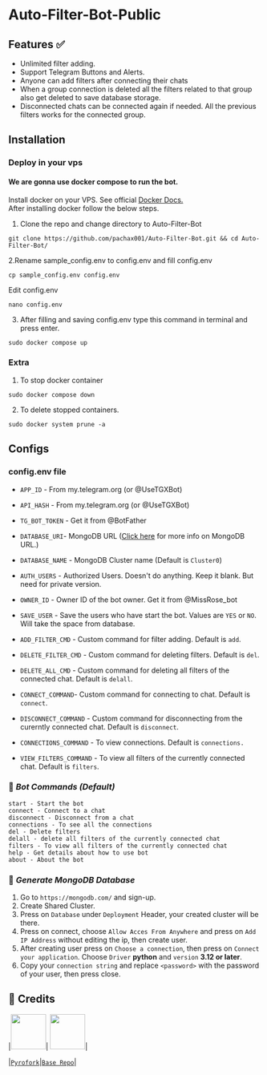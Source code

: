 # Auto-Filter-Bot-Public

## Features ✅
- Unlimited filter adding.
- Support Telegram Buttons and Alerts.
- Anyone can add filters after connecting their chats
- When a group connection is deleted all the filters related to that group also get deleted to save database storage.
- Disconnected chats can be connected again if needed. All the previous filters works for the connected group.

## Installation

### Deploy in your vps
#### We are gonna use docker compose to run the bot.
Install docker on your VPS. See official [Docker Docs.](https://docs.docker.com/engine/install/ubuntu/)
<br> After installing docker follow the below steps.</br>
1. Clone the repo and change directory to Auto-Filter-Bot
```
git clone https://github.com/pachax001/Auto-Filter-Bot.git && cd Auto-Filter-Bot/
```
2.Rename sample_config.env to config.env and fill config.env
```
cp sample_config.env config.env
```
Edit config.env
```
nano config.env
```
3. After filling and saving config.env type this command in terminal and press enter.
 ```
sudo docker compose up
```
### Extra

1. To stop docker container
 ```
sudo docker compose down
```
2. To delete stopped containers.
```
sudo docker system prune -a
```

## Configs
### config.env file

- `APP_ID`        - From my.telegram.org (or @UseTGXBot)

- `API_HASH`      - From my.telegram.org (or @UseTGXBot)

- `TG_BOT_TOKEN` - Get it from @BotFather
-  `DATABASE_URI`- MongoDB URL ([Click here](https://github.com/pachax001/Auto-Filter-Bot/blob/main/README.md#-generate-mongodb-database) for more info on MongoDB URL.)
-  `DATABASE_NAME` - MongoDB Cluster name (Default is `Cluster0`)
-  `AUTH_USERS` - Authorized Users. Doesn't do anything. Keep it blank. But need for private version.
-  `OWNER_ID` - Owner ID of the bot owner. Get it from @MissRose_bot
-  `SAVE_USER` - Save the users who have start the bot. Values are `YES` or `NO`. Will take the space from database.
-  `ADD_FILTER_CMD` - Custom command for filter adding. Default is `add`.
-  `DELETE_FILTER_CMD` - Custom command for deleting filters. Default is `del`.
-  `DELETE_ALL_CMD` - Custom command for deleting all filters of the connected chat. Default is `delall`.
-  `CONNECT_COMMAND`- Custom command for connecting to chat. Default is `connect`.
-  `DISCONNECT_COMMAND` - Custom command for disconnecting from the curerntly connected chat. Default is `disconnect`.
- `CONNECTIONS_COMMAND` - To view connections. Default is `connections.`
-  `VIEW_FILTERS_COMMAND` - To view all filters of the currently connected chat. Default is `filters`.


### 🤖 ***Bot Commands (Default)***
```
start - Start the bot
connect - Connect to a chat
disconnect - Disconnect from a chat
connections - To see all the connections
del - Delete filters
delall - delete all filters of the currently connected chat
filters - To view all filters of the currently connected chat
help - Get details about how to use bot
about - About the bot
```
### 📡 ***Generate MongoDB Database***

1. Go to `https://mongodb.com/` and sign-up.
2. Create Shared Cluster.
3. Press on `Database` under `Deployment` Header, your created cluster will be there.
5. Press on connect, choose `Allow Acces From Anywhere` and press on `Add IP Address` without editing the ip, then create user.
6. After creating user press on `Choose a connection`, then press on `Connect your application`. Choose `Driver` **python** and `version` **3.12 or later**.
7. Copy your `connection string` and replace `<password>` with the password of your user, then press close.

## 🏅 **Credits**
|<img width="70" src="https://avatars.githubusercontent.com/u/88532565">| <img width="70" src="https://avatars.githubusercontent.com/u/70193223">|

|[`Pyrofork`](https://github.com/Mayuri-Chan/pyrofork)|[`Base Repo`](https://github.com/TroJanzHEX/Unlimited-Filter-Bot)|

